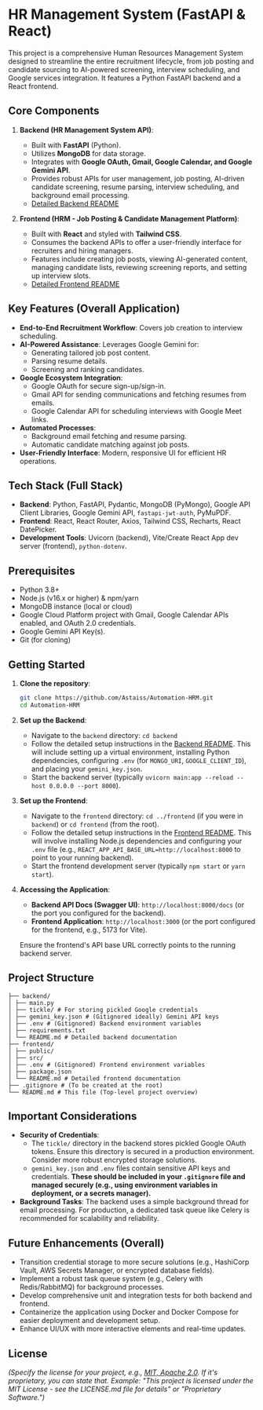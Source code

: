 # HR Management System (FastAPI & React)

This project is a comprehensive Human Resources Management System designed to streamline the entire recruitment lifecycle, from job posting and candidate sourcing to AI-powered screening, interview scheduling, and Google services integration. It features a Python FastAPI backend and a React frontend.

## Core Components

1.  **Backend (HR Management System API)**:
    *   Built with **FastAPI** (Python).
    *   Utilizes **MongoDB** for data storage.
    *   Integrates with **Google OAuth, Gmail, Google Calendar, and Google Gemini API**.
    *   Provides robust APIs for user management, job posting, AI-driven candidate screening, resume parsing, interview scheduling, and background email processing.
    *   [Detailed Backend README](./backend/README.md)

2.  **Frontend (HRM - Job Posting & Candidate Management Platform)**:
    *   Built with **React** and styled with **Tailwind CSS**.
    *   Consumes the backend APIs to offer a user-friendly interface for recruiters and hiring managers.
    *   Features include creating job posts, viewing AI-generated content, managing candidate lists, reviewing screening reports, and setting up interview slots.
    *   [Detailed Frontend README](./frontend/README.md)

## Key Features (Overall Application)

*   **End-to-End Recruitment Workflow**: Covers job creation to interview scheduling.
*   **AI-Powered Assistance**: Leverages Google Gemini for:
    *   Generating tailored job post content.
    *   Parsing resume details.
    *   Screening and ranking candidates.
*   **Google Ecosystem Integration**:
    *   Google OAuth for secure sign-up/sign-in.
    *   Gmail API for sending communications and fetching resumes from emails.
    *   Google Calendar API for scheduling interviews with Google Meet links.
*   **Automated Processes**:
    *   Background email fetching and resume parsing.
    *   Automatic candidate matching against job posts.
*   **User-Friendly Interface**: Modern, responsive UI for efficient HR operations.

## Tech Stack (Full Stack)

*   **Backend**: Python, FastAPI, Pydantic, MongoDB (PyMongo), Google API Client Libraries, Google Gemini API, `fastapi-jwt-auth`, PyMuPDF.
*   **Frontend**: React, React Router, Axios, Tailwind CSS, Recharts, React DatePicker.
*   **Development Tools**: Uvicorn (backend), Vite/Create React App dev server (frontend), `python-dotenv`.

## Prerequisites

*   Python 3.8+
*   Node.js (v16.x or higher) & npm/yarn
*   MongoDB instance (local or cloud)
*   Google Cloud Platform project with Gmail, Google Calendar APIs enabled, and OAuth 2.0 credentials.
*   Google Gemini API Key(s).
*   Git (for cloning)

## Getting Started

1.  **Clone the repository**:
    ```bash
    git clone https://github.com/Astaiss/Automation-HRM.git
    cd Automation-HRM
    ```

2.  **Set up the Backend**:
    *   Navigate to the `backend` directory: `cd backend`
    *   Follow the detailed setup instructions in the [Backend README](./backend/README.md). This will include setting up a virtual environment, installing Python dependencies, configuring `.env` (for `MONGO_URI`, `GOOGLE_CLIENT_ID`), and placing your `gemini_key.json`.
    *   Start the backend server (typically `uvicorn main:app --reload --host 0.0.0.0 --port 8000`).

3.  **Set up the Frontend**:
    *   Navigate to the `frontend` directory: `cd ../frontend` (if you were in `backend`) or `cd frontend` (from the root).
    *   Follow the detailed setup instructions in the [Frontend README](./frontend/README.md). This will involve installing Node.js dependencies and configuring your `.env` file (e.g., `REACT_APP_API_BASE_URL=http://localhost:8000` to point to your running backend).
    *   Start the frontend development server (typically `npm start` or `yarn start`).

4.  **Accessing the Application**:
    *   **Backend API Docs (Swagger UI)**: `http://localhost:8000/docs` (or the port you configured for the backend).
    *   **Frontend Application**: `http://localhost:3000` (or the port configured for the frontend, e.g., 5173 for Vite).

    Ensure the frontend's API base URL correctly points to the running backend server.

## Project Structure

```
├── backend/
│ ├── main.py
│ ├── tickle/ # For storing pickled Google credentials
│ ├── gemini_key.json # (Gitignored ideally) Gemini API keys
│ ├── .env # (Gitignored) Backend environment variables
│ ├── requirements.txt
│ └── README.md # Detailed backend documentation
├── frontend/
│ ├── public/
│ ├── src/
│ ├── .env # (Gitignored) Frontend environment variables
│ ├── package.json
│ └── README.md # Detailed frontend documentation
├── .gitignore # (To be created at the root)
└── README.md # This file (Top-level project overview)
```

## Important Considerations

*   **Security of Credentials**:
    *   The `tickle/` directory in the backend stores pickled Google OAuth tokens. Ensure this directory is secured in a production environment. Consider more robust encrypted storage solutions.
    *   `gemini_key.json` and `.env` files contain sensitive API keys and credentials. **These should be included in your `.gitignore` file and managed securely (e.g., using environment variables in deployment, or a secrets manager).**
*   **Background Tasks**: The backend uses a simple background thread for email processing. For production, a dedicated task queue like Celery is recommended for scalability and reliability.

## Future Enhancements (Overall)

*   Transition credential storage to more secure solutions (e.g., HashiCorp Vault, AWS Secrets Manager, or encrypted database fields).
*   Implement a robust task queue system (e.g., Celery with Redis/RabbitMQ) for background processes.
*   Develop comprehensive unit and integration tests for both backend and frontend.
*   Containerize the application using Docker and Docker Compose for easier deployment and development setup.
*   Enhance UI/UX with more interactive elements and real-time updates.

## License

*(Specify the license for your project, e.g., [MIT, Apache 2.0](./LICENSE). If it's proprietary, you can state that. Example: "This project is licensed under the MIT License - see the LICENSE.md file for details" or "Proprietary Software.")*
